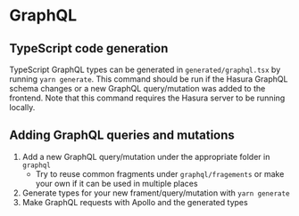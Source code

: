 # GraphQL

## TypeScript code generation

TypeScript GraphQL types can be generated in `generated/graphql.tsx` by running `yarn generate`. This command should be run if the Hasura GraphQL schema changes or a new GraphQL query/mutation was added to the frontend. Note that this command requires the Hasura server to be running locally.

## Adding GraphQL queries and mutations

1. Add a new GraphQL query/mutation under the appropriate folder in `graphql`
   - Try to reuse common fragments under `graphql/fragements` or make your own if it can be used in multiple places
2. Generate types for your new frament/query/mutation with `yarn generate`
3. Make GraphQL requests with Apollo and the generated types
